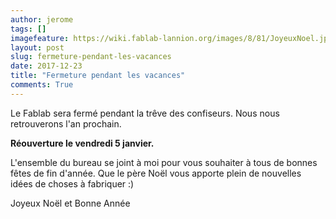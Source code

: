 ```yaml
---
author: jerome
tags: []
imagefeature: https://wiki.fablab-lannion.org/images/8/81/JoyeuxNoel.jpg
layout: post
slug: fermeture-pendant-les-vacances
date: 2017-12-23
title: "Fermeture pendant les vacances"
comments: True
---
```


Le Fablab sera fermé pendant la trêve des confiseurs. Nous nous retrouverons l'an prochain.

**Réouverture le vendredi 5 janvier.**

L'ensemble du bureau se joint à moi pour vous souhaiter à tous de bonnes fêtes de fin d'année.
Que le père Noël vous apporte plein de nouvelles idées de choses à fabriquer :)

Joyeux Noël et Bonne Année
